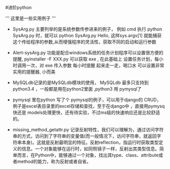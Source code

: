 
#进阶python

'''
这里是一些实用例子
'''


- SysArg.py 主要列举的是系统参数传参进来的例子， 例如 cmd 执行 python SysArg.py 时，就可以  python SysArg.py Hello, 这样sys.argv[1] 就能捕获这个传给程序的参数,从而增强程序的灵活性，获取不同的启动和运行参数

- Alert-sysArg.py 功能是配合windows系统的任务计划程序可以设置很方便的提醒, pyinstaller -F XXX.py  可以获取 exe , 在此基础上 设置任务计划，每小时调用一次，对 exe 传入参数  每小时提醒   起来走一走，喝口水  可以设置非常实用的提醒器, 小而美
- MySQLdb记录的是MySQLdb模块的使用， MySQLdb 最多只支持到 python3.4 ，一般都是用在python2里面 ,python3 用 pymysql了
- pymysql 里在python 写了个 pymysql的例子，可以用于django的 CRUD，例子是excel表目录里的excel存储和查找，至于在django中 ，直接用pymysq快还是 models处理更快，还有待实验，不过ms级的快速响应还是比较舒适的。


- missing_method_getattr.py 记录反射特性，我们可以理解为，通过访问字符串的方式，访问到了字符串的变量值(而一般情况下，访问字符串，就返回字符串本身)。这就是反射最明显的特征。反射reflection，指运行时获取类型定义的信息。一个对象能够在运行时，如同照镜子一样，反射出其类型信息。简单而言，在Python中，能够通过一个对象，找出其type、class、attribute或者method的能力，称为反射或者自省。

